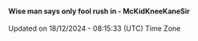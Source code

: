 #### Wise man says only fool rush in - McKidKneeKaneSir
Updated on 18/12/2024 - 08:15:33 (UTC) Time Zone
